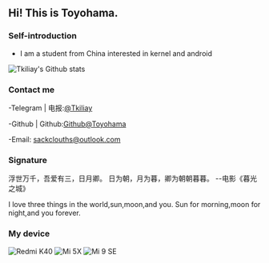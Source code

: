 ## Hi! This is Toyohama.
 
### Self-introduction
- I am a student from China interested in kernel and android

![Tkiliay's Github stats](https://github-readme-stats.vercel.app/api?username=tkiliay&show_icons=true&hide_border=true&icon_color=000&title_color=000&include_all_commits_disable=false&custom_title=Up!&count_private)


### Contact me 

-Telegram | 电报:[@Tkiliay](https://t.me/Tkiliay)

-Github | Github:[Github@Toyohama](https://github.com/Tkiliay)

-Email: sackclouths@outlook.com

### Signature

浮世万千，吾爱有三，日月卿。
日为朝，月为暮，卿为朝朝暮暮。
--电影《暮光之城》

I love three things in the world,sun,moon,and you.
Sun for morning,moon for night,and you forever.

### My device 

![Redmi K40](https://img.shields.io/badge/Redmi%20%20K40%20-fd4900?style=flat-square&logo=xiaomi&logoColor=ffffff)
![Mi 5X](https://img.shields.io/badge/Xiaomi%20Mi%205X%20-fd4900?style=flat-square&logo=xiaomi&logoColor=ffffff)
![Mi 9 SE](https://img.shields.io/badge/Xiaomi%20Mi%209%20SE%20-fd4900?style=flat-square&logo=xiaomi&logoColor=ffffff)
